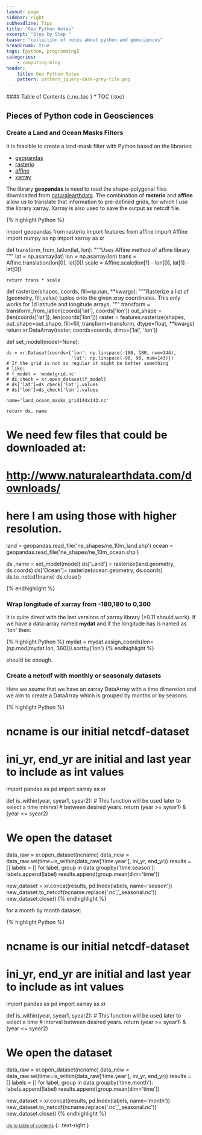 ```yaml
---
layout: page
sidebar: right
subheadline: Tips
title: "Geo Python Notes"
excerpt: "Step by Step "
teaser: "collection of notes about python and geosciences"
breadcrumb: true
tags: [python, programming]
categories:
    - computing-blog
header:
    title: Geo Python Notes
    pattern: pattern_jquery-dark-grey-tile.png
---
```


<section id="table-of-contents" class="toc">
<div class="panel radius" markdown="1">
#### Table of Contents
{:.no_toc }
*  TOC
{:toc}
</div>
</section><!-- /#table-of-contents -->

Pieces of Python code in Geosciences
-------------------------------------


### Create a Land and Ocean Masks Filters

It is feasible to create a land-mask filter with Python based on the libraries:

- [geopandas](http://geopandas.org/)
- [rasterio](https://rasterio.readthedocs.io/en/stable/)
- [affine](https://github.com/sgillies/affine)
- [xarray](http://xarray.pydata.org/en/stable/)

The library **geopandas** is need to read the shape-polygonal files downloaded from [naturalearthdata](http://www.naturalearthdata.com/downloads/). The combination of **rasterio** and **affine** allow us to translate that information to pre-defined grids, for which I use the library xarray. Xarray is also used to save the output as netcdf file. 

{% highlight Python %}

import geopandas
from rasterio import features
from affine import Affine
import numpy as np
import xarray as xr

def transform_from_latlon(lat, lon):
    """Uses Affine method of affine library
    """
    lat = np.asarray(lat)
    lon = np.asarray(lon)
    trans = Affine.translation(lon[0], lat[0])
    scale = Affine.scale(lon[1] - lon[0], lat[1] - lat[0])
    
    return trans * scale

def rasterize(shapes, coords, fill=np.nan, **kwargs):
    """Rasterize a list of (geometry, fill_value) tuples onto the given
    xray coordinates. This only works for 1d latitude and longitude
    arrays.
    """
    transform = transform_from_latlon(coords['lat'], coords['lon'])
    out_shape = (len(coords['lat']), len(coords['lon']))
    raster = features.rasterize(shapes, out_shape=out_shape,
                                fill=fill, transform=transform,
                                dtype=float, **kwargs)
    return xr.DataArray(raster, coords=coords, dims=('lat', 'lon'))

def set_model(model=None):

    ds = xr.Dataset(coords={'lon': np.linspace(-180, 180, num=144),
                            'lat': np.linspace(-90, 90, num=143)})
    # If the grid is not so regular it might be better something
    # like:
    # f_model = 'modelgrid.nc'
    # ds_check = xr.open_dataset(f_model)
    # ds['lat']=ds_check['lat'].values
    # ds['lon']=ds_check['lon'].values
        
    name='land_ocean_masks_grid144x143.nc'

    return ds, name

# We need few files that could be downloaded at:
# http://www.naturalearthdata.com/downloads/
# here I am using those with higher resolution.

land = geopandas.read_file('ne_shapes/ne_10m_land.shp')
ocean = geopandas.read_file('ne_shapes/ne_10m_ocean.shp')

ds ,name = set_model(model)
ds['Land'] = rasterize(land.geometry, ds.coords)
ds['Ocean']= rasterize(ocean.geometry, ds.coords)
ds.to_netcdf(name)
ds.close()

{% endhighlight %}

### Wrap longitude of xarray from -180,180 to 0,360

It is quite direct with the last versions of xarray library (>0.11 should work). If we have a data-array named **mydat** and if the longitude has is named as 'lon' then:

{% highlight Python %}
mydat = mydat.assign_coords(lon=(np.mod(mydat.lon, 360))).sortby('lon')
{% endhighlight %}

should be enough.


### Create a netcdf with monthly or seasonaly datasets

Here we asume that we have an xarray DataArray with a time dimension and we aim to create a DataArray which is grouped by months or by seasons. 

{% highlight Python %}

# ncname is our initial netcdf-dataset
# ini_yr, end_yr are initial and last year to include as int values
import pandas as pd
import xarray as xr

def is_within(year, syear1, syear2):
    # This function will be used later to select a time interval
    # between desired years.
    return (year >= syear1) & (year <= syear2)
     
# We open the dataset
data_raw = xr.open_dataset(ncname)
data_new = data_raw.sel(time=is_within(data_raw['time.year'], ini_yr, end_yr))
results = []
labels = []
for label, group in data.groupby('time.season'):
    labels.append(label)
    results.append(group.mean(dim='time'))

new_dataset = xr.concat(results, pd.Index(labels, name='season'))
new_dataset.to_netcdf(ncname.replace('.nc','_seasonal.nc'))
new_dataset.close()
{% endhighlight %}

for a month by month dataset:

{% highlight Python %}

# ncname is our initial netcdf-dataset
# ini_yr, end_yr are initial and last year to include as int values
import pandas as pd
import xarray as xr

def is_within(year, syear1, syear2):
    # This function will be used later to select a time 
    # interval between desired years.
    return (year >= syear1) & (year <= syear2)
     
# We open the dataset
data_raw = xr.open_dataset(ncname)
data_new = data_raw.sel(time=is_within(data_raw['time.year'], ini_yr, end_yr))
results = []
labels = []
for label, group in data.groupby('time.month'):
    labels.append(label)
    results.append(group.mean(dim='time'))

new_dataset = xr.concat(results, pd.Index(labels, name='month'))
new_dataset.to_netcdf(ncname.replace('.nc','_seasonal.nc'))
new_dataset.close()
{% endhighlight %}


<small markdown="1">[Up to table of contents](#toc)</small>
{: .text-right }

